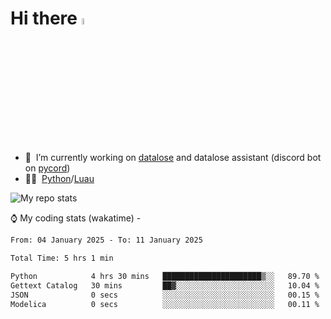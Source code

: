 # Hi there <img src="https://media.giphy.com/media/hvRJCLFzcasrR4ia7z/giphy.gif" width="5%"></a>
- 🥽 &nbsp;I’m currently working on [datalose](https://www.roblox.com/games/16971245917) and datalose assistant (discord bot on [pycord](https://github.com/Pycord-Development/pycord))
- 👨‍💻 &nbsp;[Python](https://python.org)/[Luau](https://luau.org)

<img alt="My repo stats" src="https://github-readme-stats.vercel.app/api?username=FrostX-Official&show_icons=true&theme=radical">

⌚ My coding stats (wakatime) -

<!--START_SECTION:waka-->

```txt
From: 04 January 2025 - To: 11 January 2025

Total Time: 5 hrs 1 min

Python            4 hrs 30 mins   ██████████████████████▒░░   89.70 %
Gettext Catalog   30 mins         ██▓░░░░░░░░░░░░░░░░░░░░░░   10.04 %
JSON              0 secs          ░░░░░░░░░░░░░░░░░░░░░░░░░   00.15 %
Modelica          0 secs          ░░░░░░░░░░░░░░░░░░░░░░░░░   00.11 %
```

<!--END_SECTION:waka-->
